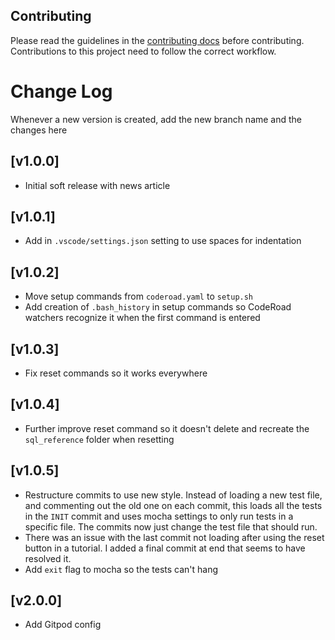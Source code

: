 ## Contributing

Please read the guidelines in the [contributing docs](https://contribute.freecodecamp.org/#/how-to-work-on-tutorials-that-use-coderoad) before contributing. Contributions to this project need to follow the correct workflow.

# Change Log

Whenever a new version is created, add the new branch name and the changes here

## [v1.0.0]

- Initial soft release with news article

## [v1.0.1]

- Add in `.vscode/settings.json` setting to use spaces for indentation

## [v1.0.2]

- Move setup commands from `coderoad.yaml` to `setup.sh`
- Add creation of `.bash_history` in setup commands so CodeRoad watchers recognize it when the first command is entered

## [v1.0.3]

- Fix reset commands so it works everywhere

## [v1.0.4]

- Further improve reset command so it doesn't delete and recreate the `sql_reference` folder when resetting

## [v1.0.5]

- Restructure commits to use new style. Instead of loading a new test file, and commenting out the old one on each commit, this loads all the tests in the `INIT` commit and uses mocha settings to only run tests in a specific file. The commits now just change the test file that should run.
- There was an issue with the last commit not loading after using the reset button in a tutorial. I added a final commit at end that seems to have resolved it.
- Add `exit` flag to mocha so the tests can't hang

## [v2.0.0]

- Add Gitpod config
